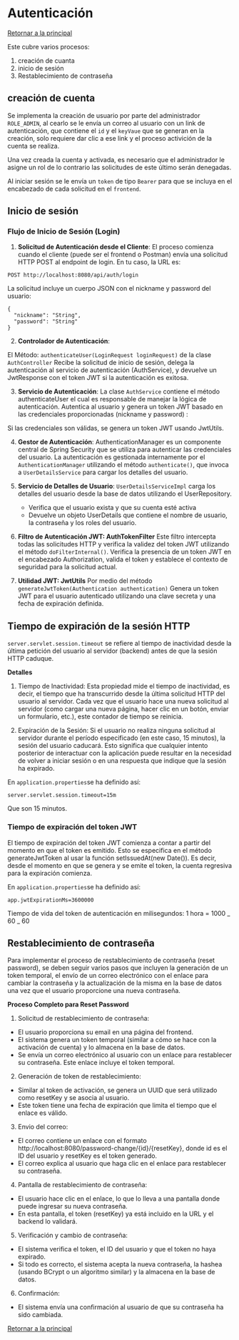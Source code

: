 # Autenticación

[Retornar a la principal](../../README.md)

Este cubre varios procesos:

1. creación de cuanta
2. inicio de sesión
3. Restablecimiento de contraseña

## creación de cuenta

Se implementa la creación de usuario por parte del administrador `ROLE_ADMIN`, al cearlo se le envía un correo al usuario con un link de autenticación, que contiene el `id` y el `keyVaue` que se generan en la creación, solo requiere dar clic a ese link y el proceso activición de la cuenta se realiza.

Una vez creada la cuenta y activada, es necesario que el administrador le asigne un rol de lo contrario las solicitudes de este último serán denegadas.

Al iniciar sesión se le envía un `token` de tipo `Bearer` para que se incluya en el encabezado de cada solicitud en el `frontend`.

## Inicio de sesión

### Flujo de Inicio de Sesión (Login)

1. **Solicitud de Autenticación desde el Cliente**: El proceso comienza cuando el cliente (puede ser el frontend o Postman) envía una solicitud HTTP POST al endpoint de login. En tu caso, la URL es:

```
POST http://localhost:8080/api/auth/login
```

La solicitud incluye un cuerpo JSON con el nickname y password del usuario:

```
{
  "nickname": "String",
  "password": "String"
}
```

2. **Controlador de Autenticación**:

El Método: `authenticateUser(LoginRequest loginRequest)` de la clase `AuthController` Recibe la solicitud de inicio de sesión, delega la autenticación al servicio de autenticación (AuthService), y devuelve un JwtResponse con el token JWT si la autenticación es exitosa.

3. **Servicio de Autenticación**: La clase `AuthService` contiene el método authenticateUser el cual es responsable de manejar la lógica de autenticación. Autentica al usuario y genera un token JWT basado en las credenciales proporcionadas (nickname y password) :

Si las credenciales son válidas, se genera un token JWT usando JwtUtils.

4. **Gestor de Autenticación**: AuthenticationManager es un componente central de Spring Security que se utiliza para autenticar las credenciales del usuario. La autenticación es gestionada internamente por el `AuthenticationManager` utilizando el método `authenticate()`, que invoca a `UserDetailsService` para cargar los detalles del usuario.

5. **Servicio de Detalles de Usuario**: `UserDetailsServiceImpl` carga los detalles del usuario desde la base de datos utilizando el UserRepository.

   - Verifica que el usuario exista y que su cuenta esté activa
   - Devuelve un objeto UserDetails que contiene el nombre de usuario, la contraseña y los roles del usuario.

6. **Filtro de Autenticación JWT: AuthTokenFilter** Este filtro intercepta todas las solicitudes HTTP y verifica la validez del token JWT utilizando el método `doFilterInternal()`. Verifica la presencia de un token JWT en el encabezado Authorization, valida el token y establece el contexto de seguridad para la solicitud actual.

7. **Utilidad JWT: JwtUtils** Por medio del método `generateJwtToken(Authentication authentication)` Genera un token JWT para el usuario autenticado utilizando una clave secreta y una fecha de expiración definida.

## Tiempo de expiración de la sesión HTTP

`server.servlet.session.timeout` se refiere al tiempo de inactividad desde la última petición del usuario al servidor (backend) antes de que la sesión HTTP caduque.

**Detalles**

1. Tiempo de Inactividad: Esta propiedad mide el tiempo de inactividad, es decir, el tiempo que ha transcurrido desde la última solicitud HTTP del usuario al servidor. Cada vez que el usuario hace una nueva solicitud al servidor (como cargar una nueva página, hacer clic en un botón, enviar un formulario, etc.), este contador de tiempo se reinicia.

2. Expiración de la Sesión: Si el usuario no realiza ninguna solicitud al servidor durante el período especificado (en este caso, 15 minutos), la sesión del usuario caducará. Esto significa que cualquier intento posterior de interactuar con la aplicación puede resultar en la necesidad de volver a iniciar sesión o en una respuesta que indique que la sesión ha expirado.

En `application.properties`se ha definido así:

```
server.servlet.session.timeout=15m
```

Que son 15 minutos.

### Tiempo de expiración del token JWT

El tiempo de expiración del token JWT comienza a contar a partir del momento en que el token es emitido. Esto se especifica en el método generateJwtToken al usar la función setIssuedAt(new Date()). Es decir, desde el momento en que se genera y se emite el token, la cuenta regresiva para la expiración comienza.

En `application.properties`se ha definido así:

```
app.jwtExpirationMs=3600000
```

Tiempo de vida del token de autenticación en milisegundos: 1 hora = 1000 _ 60 _ 60

## Restablecimiento de contraseña

Para implementar el proceso de restablecimiento de contraseña (reset password), se deben seguir varios pasos que incluyen la generación de un token temporal, el envío de un correo electrónico con el enlace para cambiar la contraseña y la actualización de la misma en la base de datos una vez que el usuario proporcione una nueva contraseña.

**Proceso Completo para Reset Password**

1. Solicitud de restablecimiento de contraseña:

- El usuario proporciona su email en una página del frontend.
- El sistema genera un token temporal (similar a cómo se hace con la activación de cuenta) y lo almacena en la base de datos.
- Se envía un correo electrónico al usuario con un enlace para restablecer su contraseña. Este enlace incluye el token temporal.

2. Generación de token de restablecimiento:

- Similar al token de activación, se genera un UUID que será utilizado como resetKey y se asocia al usuario.
- Este token tiene una fecha de expiración que limita el tiempo que el enlace es válido.

3. Envio del correo:

- El correo contiene un enlace con el formato http://localhost:8080/password-change/{id}/{resetKey}, donde id es el ID del usuario y resetKey es el token generado.
- El correo explica al usuario que haga clic en el enlace para restablecer su contraseña.

4. Pantalla de restablecimiento de contraseña:

- El usuario hace clic en el enlace, lo que lo lleva a una pantalla donde puede ingresar su nueva contraseña.
- En esta pantalla, el token (resetKey) ya está incluido en la URL y el backend lo validará.

5. Verificación y cambio de contraseña:

- El sistema verifica el token, el ID del usuario y que el token no haya expirado.
- Si todo es correcto, el sistema acepta la nueva contraseña, la hashea (usando BCrypt o un algoritmo similar) y la almacena en la base de datos.

6. Confirmación:

- El sistema envía una confirmación al usuario de que su contraseña ha sido cambiada.

[Retornar a la principal](../../README.md)
